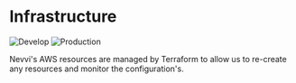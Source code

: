 # Infrastructure

![Develop](https://github.com/Nevvi/Infrastructure/actions/workflows/deploy-dev.yml/badge.svg)
![Production](https://github.com/Nevvi/Infrastructure/actions/workflows/deploy-prod.yml/badge.svg)

Nevvi's AWS resources are managed by Terraform to allow us to re-create any resources and monitor the configuration's.